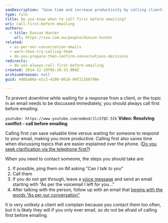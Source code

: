 ```yaml
---
seoDescription: "Save time and increase productivity by calling clients first before emailing to discuss important topics or seek clarification."
type: rule
title: Do you know when to call first before emailing?
uri: call-first-before-emailing
authors:
  - title: Duncan Hunter
    url: https://ssw.com.au/people/duncan-hunter
related: 
  - as-per-our-conversation-emails
  - warn-then-try-calling-them
  - do-you-prepare-then-confirm-conversations-decisions
redirects:
  - do-you-always-call-first-before-emailing
created: 2014-12-19T06:39:33.000Z
archivedreason: null
guid: 486ba08a-e1c2-4100-8616-94f213b6798e

---
```


To prevent downtime while waiting for a response from a client, or the topic in an email needs to be discussed immediately, you should always call first before emailing.

`youtube: https://www.youtube.com/embed/1lc57QC-5Ik`
**Video: Resolving conflict - call before emailing**

<!--endintro-->

Calling first can save valuable time versus waiting for someone to respond to your email, making you more productive. Calling first also saves time when discussing topics that are easier explained over the phone. ([Do you seek clarification via the telephone first?](/do-you-seek-clarification-via-the-telephone-first))

When you need to contact someone, the steps you should take are:

1. If possible, ping them on IM asking "Can I talk to you"
2. Call them
3. If you do not get through, leave a [voice message](/do-you-use-voice-recordings-when-appropriate) and send an email starting with “As per the voicemail I left for you…"
4. After talking with the person, follow up with an email that [begins with the words "As per our conversation"](/do-you-send-as-per-our-conversation-emails)

It is very unlikely a client will complain because you contact them too often, but it is likely they will if you only ever email, so do not be afraid of calling first before emailing.
